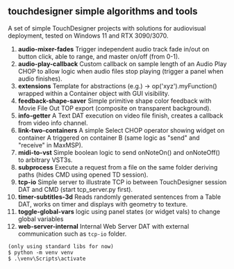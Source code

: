 ## touchdesigner simple algorithms and tools

A set of simple TouchDesigner projects with solutions for audiovisual deployment, tested on Windows 11 and RTX 3090/3070.


1)  **audio-mixer-fades**
    Trigger independent audio track fade in/out on button click, able to range, and master on/off (from 0-1).
2)  **audio-play-callback**
    Custom callback on sample length of an Audio Play CHOP to allow logic when audio files stop playing (trigger a panel when audio finishes).
3) **extensions**
    Template for abstractions (e.g.) -> op('xyz').myFunction() wrapped within a Container object with GUI visibility.
4) **feedback-shape-saver**
    Simple primitive shape color feedback with Movie File Out TOP export (composite on transparent background).
5) **info-getter**
    A Text DAT execution on video file finish, creates a callback from video info channel.
6) **link-two-containers**
    A simple Select CHOP operator showing widget on container A triggered on container B (same logic as "send" and "receive" in MaxMSP).
7) **midi-to-vst**
    Simple boolean logic to send onNoteOn() and onNoteOff() to arbitrary VST3s.
8) **subprocess**
    Execute a request from a file on the same folder deriving paths (hides CMD using opened TD session).
9) **tcp-io**
    Simple server to illustrate TCP io between TouchDesigner session DAT and CMD (start tcp_server.py first).
10) **timer-subtitles-3d**
    Reads randomly generated sentences from a Table DAT, works on timer and displays with geometry to texture.
11) **toggle-global-vars**
    logic using panel states (or widget vals) to change global variables
12) **web-server-internal**
    Internal Web Server DAT with external communication such as `tcp-io` folder.

```
(only using standard libs for now)
$ python -m venv venv
$ .\venv\Scripts\activate
```

